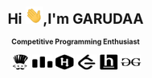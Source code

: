 <h1 style = font-size: "50px" align="center"> Hi <img src="https://raw.githubusercontent.com/ABSphreak/ABSphreak/master/gifs/Hi.gif" width="35px">,I'm GARUDAA</h1>
<h4 align="center">Competitive Programming Enthusiast</h4>
<p align="center">
<a href="https://www.codechef.com/users/garudaa" target="blank"><img align="center" src="ignore/Icons/codechef.svg" alt="garudaa" height="30" width="40" /></a>
<a href="https://codeforces.com/profile/_teraBaap" target="blank"><img align="center" src="ignore/Icons/codeforces.svg" alt="garudaa" height="30" width="40" /></a>
<a href="https://www.hackerrank.com/garudaa" target="blank"><img align="center" src="ignore/Icons/hackerrank.svg" alt="garudaa" height="30" width="40" /></a>
<a href="https://leetcode.com/Akash_Chowrasia/" target="blank"><img align="center" src="ignore/Icons/leetcode.svg" alt="garudaa" height="30" width="40" /></a>
<a href="https://www.hackerearth.com/@garudaa" target="blank"><img align="center" src="ignore/Icons/hackerearth.svg" alt="gaurdaa" height="30" width="40" /></a>
<a href="https://auth.geeksforgeeks.org/user/garudaa/profile" target="blank"><img align="center" src="ignore/Icons/geeksforgeeks.svg" alt="gaurdaa" height="30" width="40" /></a>
</p>

